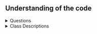 ## Understanding of the code
<details>
  
<summary>Questions</summary>

### Movement Logic:

| **Question**                                               | **Answer**                                                                              |
|------------------------------------------------------------|-----------------------------------------------------------------------------------------|
| Where is the direction of the snake set based on user input?| In the `keyPressed` method of the `MySnake` class.                                       |
| How is the snake moved in the chosen direction?             | The movement is implemented in the `move` method of the `MySnake` class.                  |
| What triggers the movement of the snake?                   | The movement of the snake is triggered in the `draw` method of the `MySnake` class.       |
| Is there any condition for stopping the movement of the snake? | Yes, if the snake goes out of bounds (hits the walls), its `l` flag is set to false.    |

### Scoring Logic:

| **Question**                                           | **Answer**                                                                                                                                          |
|--------------------------------------------------------|-----------------------------------------------------------------------------------------------------------------------------------------------------|
| Where is the initial score set?                        | The initial score is set to 0 when the `MySnake` object is created.                                                                                 |
| How is the score updated when the snake eats the food? | The score is updated in the `eaten` method of the `Food` class when the snake eats the food.                                                        |
| Is there any other condition for updating the score?   | Currently, the only condition for updating the score is when the snake eats the food. Additional conditions can be added based on the game's logic. |

### Rendering Logic:

| **Question**                                                          | **Answer**                                                                                                       |
|-----------------------------------------------------------------------|------------------------------------------------------------------------------------------------------------------|
| How is the game frame continuously updated for rendering?             | The `MyThread` class continuously calls the `repaint` method in the `MyFrame` class.                             |
| How are key events related to rendering handled?                      | The `keyTyped`, `keyPressed`, and `keyReleased` methods in the `MyFrame` class handle key events.                |
| What does the `paint` method in the `MyFrame` class do?               | The `paint` method in the `MyFrame` class draws the game components on the frame.                                |
| What does the `paint` method in the `Play` class do?                  | The `paint` method in the `Play` class draws the background, snake, food, and manages the game flow.             |
| How is the player's score rendered on the frame?                      | The `drawScore` method in the `Play` class draws the player's score on the frame.                                |
| How is the food rendered on the game frame?                           | The `draw` method in the `Food` class draws the food image on the game frame.                                    |
| How are images managed for rendering?                                 | The `ImageUtil` class manages images using an `images` Map containing image resources used in the game.          |
| How does the `getImage` method in `GameUtil` contribute to rendering? | The `getImage` method in the `GameUtil` class loads an image from the specified path, contributing to rendering. |
| How is background music rendered in the game?                         | The `play` method in the `MusicPlayer` class starts a new thread to play the background music.                   |

### How can an MVC Pattern be implemented
| Question                                                                                              | Answer                                                                                                                                                                                                                              |
|-------------------------------------------------------------------------------------------------------|-------------------------------------------------------------------------------------------------------------------------------------------------------------------------------------------------------------------------------------|
| How is the game data represented in the Model of your Java game?                                      | In the Model of the game, data is represented through classes like `MySnake`, `Food`, and other relevant entities, managing the state and behavior of the game.                                                                     |
| What View components are used to visually represent the game state?                                   | In the View, components like `MyFrame` and associated classes are used to visually represent the game state. These include the game window, snake, food, and other graphical elements.                                              |
| How does the Controller handle user input in the context of an MVC game?                              | The Controller, implemented in classes like `MyFrame` and `Play`, handles user input through methods like `keyPressed`, responding to key events and updating the Model accordingly.                                                |
| Can you describe a specific instance where the Model is updated in response to user actions?          | An example would be when the snake in the game (`MySnake` class) changes direction in response to arrow key presses. The Controller updates the Model to reflect this change.                                                       |
| How does the game achieve communication between the Model and View components?                        | Communication is facilitated by the Controller, where updates in the Model trigger corresponding changes in the View. For instance, when the snake moves, the View is updated to reflect this movement.                             |
| Are there specific Java Swing or JavaFX components used in the View to enhance the gaming experience? | In the View, Java Swing components like `JFrame` are utilized, along with custom-painted components to display game elements. The `Play` class manages the graphical rendering of the game.                                         |
| What benefits does the MVC pattern bring to the design and maintenance of the  game code?             | The MVC pattern provides a clear separation of concerns, making the code modular and easier to maintain. Changes in one component, such as updating game logic (Model), won't directly impact the visual representation (View).     |
| How does the game handle score updates, and which components are involved?                            | Score updates are handled in the Model (e.g., `MySnake` and `Food` classes) and are triggered when the snake eats food. The Controller manages this interaction, updating both the Model and the View to display the updated score. |
</details>

<details>
<summary>Class Descriptions</summary>

###  `Class`: MyFrame
#### `Description`: Represents the game window/frame.


#### Key Methods and Objects:
- `loadFrame`: Initializes and configures the game frame.
- `MyThread` inner class: Continuously repaints the frame.
- `keyTyped`, `keyPressed`, `keyReleased`: Methods for KeyListener interface.
- `MySnake` class: Represents the snake object in the game.
- `SnakeObject` class: Abstract class representing a game object.

#### Comments and Suggestions:
- The `loadFrame` method could benefit from . Breaking it down into smaller methods will improve readability.
- `MyThread` logic could be abstracted into a separate class for better organization.
- `MySnake` clas.
- Add comments to describe the purpose of major methods and variables.
-  Swap magic numbers in the code for constants.(e.g., `870`, `560`, `30`).

###  `Redundant Classes`: Main and Paddle


</details>